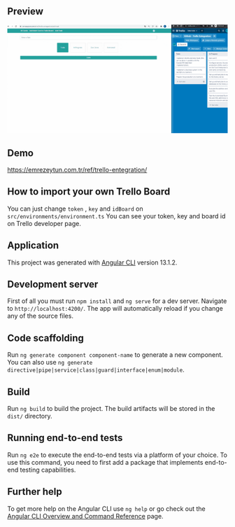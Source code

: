 ## Preview

<img src="https://github.com/emrezeytun/trello-entegration-Angular/blob/main/trello-entegration.gif">

## Demo

https://emrezeytun.com.tr/ref/trello-entegration/

## How to import your own Trello Board

You can just change `token` , `key` and `idBoard` on  `src/environments/environment.ts`
You can see your token, key and board id on Trello developer page. 

## Application

This project was generated with [Angular CLI](https://github.com/angular/angular-cli) version 13.1.2.

## Development server

First of all you must run `npm install` and  `ng serve` for a dev server. Navigate to `http://localhost:4200/`. The app will automatically reload if you change any of the source files.

## Code scaffolding

Run `ng generate component component-name` to generate a new component. You can also use `ng generate directive|pipe|service|class|guard|interface|enum|module`.

## Build

Run `ng build` to build the project. The build artifacts will be stored in the `dist/` directory.

## Running end-to-end tests

Run `ng e2e` to execute the end-to-end tests via a platform of your choice. To use this command, you need to first add a package that implements end-to-end testing capabilities.

## Further help

To get more help on the Angular CLI use `ng help` or go check out the [Angular CLI Overview and Command Reference](https://angular.io/cli) page.
